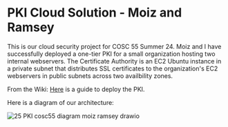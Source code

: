 # PKI Cloud Solution - Moiz and Ramsey
This is our cloud security project for COSC 55 Summer 24. Moiz and I have successfully deployed a one-tier PKI for a small organization hosting two internal webservers. The Certificate Authority is an EC2 Ubuntu instance in a private subnet that distributes SSL certificates to the organization's EC2 webservers in public subnets across two availbility zones.

From the Wiki:
[Here]() is a guide to deploy the PKI.

Here is a diagram of our architecture:

![25 PKI cosc55 diagram moiz ramsey drawio](https://github.com/user-attachments/assets/76a3deaa-ded5-4f4f-965e-2a382d9e44d6)




